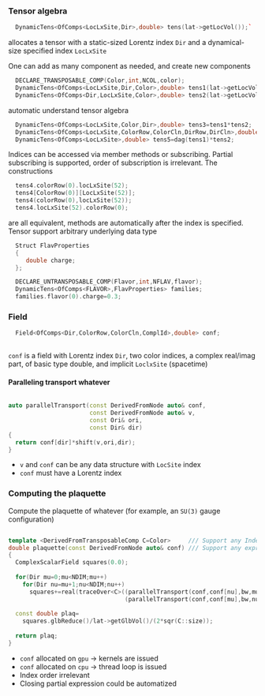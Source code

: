 ### Tensor algebra

```c++
  DynamicTens<OfComps<LocLxSite,Dir>,double> tens(lat->getLocVol());`
```

allocates a tensor with a static-sized Lorentz index `Dir` and a dynamical-size specified index `LocLxSite`

One can add as many component as needed, and create new components

``` c++
  DECLARE_TRANSPOSABLE_COMP(Color,int,NCOL,color);
  DynamicTens<OfComps<LocLxSite,Dir,Color>,double> tens1(lat->getLocVol());
  DynamicTens<OfComps<Dir,LocLxSite,Color>,double> tens2(lat->getLocVol());
```

automatic understand tensor algebra

```c++
  DynamicTens<OfComps<LocLxSite,Color,Dir>,double> tens3=tens1*tens2;                            /// Direct product
  DynamicTens<OfComps<LocLxSite,ColorRow,ColorCln,DirRow,DirCln>,double> tens4=tens1*dag(tens2); /// Outer product
  DynamicTens<OfComps<LocLxSite>,double> tens5=dag(tens1)*tens2;                                 /// Scalar prodcut
```

Indices can be accessed via member methods or subscribing. Partial subscribing is supported, order of subscription is irrelevant. The constructions

```c++
  tens4.colorRow(0).locLxSite(52);
  tens4[ColorRow(0)][LocLxSite(52)];
  tens4(colorRow(0),locLxSite(52));
  tens4.locLxSite(52).colorRow(0);
```

are all equivalent, methods are automatically after the index is specified. Tensor support arbitrary underlying data type

```c++
  Struct FlavProperties
  {
     double charge;
  };

  DECLARE_UNTRANSPOSABLE_COMP(Flavor,int,NFLAV,flavor);
  DynamicTens<OfComps<FLAVOR>,FlavProperties> families;
  families.flavor(0).charge=0.3;

```

### Field

``` c++
  Field<OfComps<Dir,ColorRow,ColorCln,ComplId>,double> conf;
     
```

`conf` is a field with Lorentz index `Dir`, two color indices, a complex real/imag part, of basic type double, and implicit `LoclxSite` (spacetime)


#### Paralleling transport whatever

``` c++

auto parallelTransport(const DerivedFromNode auto& conf,
                       const DerivedFromNode auto& v,
                       const Ori& ori,
                       const Dir& dir)
{
  return conf[dir]*shift(v,ori,dir);
}
```

* `v` and `conf` can be any data structure with `LocSite` index
* `conf` must have a Lorentz index


### Computing the plaquette

Compute the plaquette of whatever (for example, an `SU(3)` gauge configuration)


```c++

template <DerivedFromTransposableComp C=Color>     /// Support any Index
double plaquette(const DerivedFromNode auto& conf) /// Support any expression
{
  ComplexScalarField squares(0.0);
  
  for(Dir mu=0;mu<NDIM;mu++)
    for(Dir nu=mu+1;nu<NDIM;nu++)
      squares+=real(traceOver<C>((parallelTransport(conf,conf[nu],bw,mu)).close()*
				                 (parallelTransport(conf,conf[mu],bw,nu)).close()));
  
  const double plaq=
    squares.glbReduce()/lat->getGlbVol()/(2*sqr(C::size));
  
  return plaq;
}

```

* `conf` allocated on `gpu` -> kernels are issued
* `conf` allocated on `cpu` -> thread loop is issued
* Index order irrelevant
* Closing partial expression could be automatized


